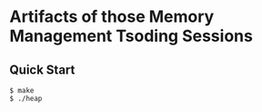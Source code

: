 # Artifacts of those Memory Management Tsoding Sessions

## Quick Start

```console
$ make
$ ./heap
```
